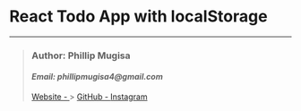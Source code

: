 # React Todo App with localStorage

---

> ### **Author**: Phillip Mugisa
>
> #### _Email: phillipmugisa4@gmail.com_
>
> [Website - ](https://mugisathedev.netlify.app/) > [GitHub - ](https://github.com/phillipmugisa)
> [Instagram](https://www.instagram.com/phillip_03_/?hl=en)
